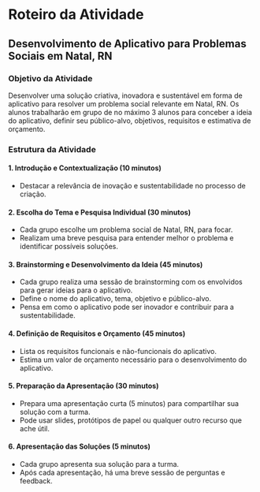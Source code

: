 # Roteiro da Atividade
## Desenvolvimento de Aplicativo para Problemas Sociais em Natal, RN

### Objetivo da Atividade
Desenvolver uma solução criativa, inovadora e sustentável em forma de aplicativo para resolver um problema social relevante em Natal, RN. Os alunos trabalharão em grupo de no máximo 3 alunos para conceber a ideia do aplicativo, definir seu público-alvo, objetivos, requisitos e estimativa de orçamento.

### Estrutura da Atividade

#### 1. Introdução e Contextualização (10 minutos)
- Destacar a relevância de inovação e sustentabilidade no processo de criação.

#### 2. Escolha do Tema e Pesquisa Individual (30 minutos)
- Cada grupo escolhe um problema social de Natal, RN, para focar.
- Realizam uma breve pesquisa para entender melhor o problema e identificar possíveis soluções.

#### 3. Brainstorming e Desenvolvimento da Ideia (45 minutos)
- Cada grupo realiza uma sessão de brainstorming com os envolvidos para gerar ideias para o aplicativo.
- Define o nome do aplicativo, tema, objetivo e público-alvo.
- Pensa em como o aplicativo pode ser inovador e contribuir para a sustentabilidade.

#### 4. Definição de Requisitos e Orçamento (45 minutos)
- Lista os requisitos funcionais e não-funcionais do aplicativo.
- Estima um valor de orçamento necessário para o desenvolvimento do aplicativo.

#### 5. Preparação da Apresentação (30 minutos)
- Prepara uma apresentação curta (5 minutos) para compartilhar sua solução com a turma.
- Pode usar slides, protótipos de papel ou qualquer outro recurso que ache útil.

#### 6. Apresentação das Soluções (5 minutos)
- Cada grupo apresenta sua solução para a turma.
- Após cada apresentação, há uma breve sessão de perguntas e feedback.

